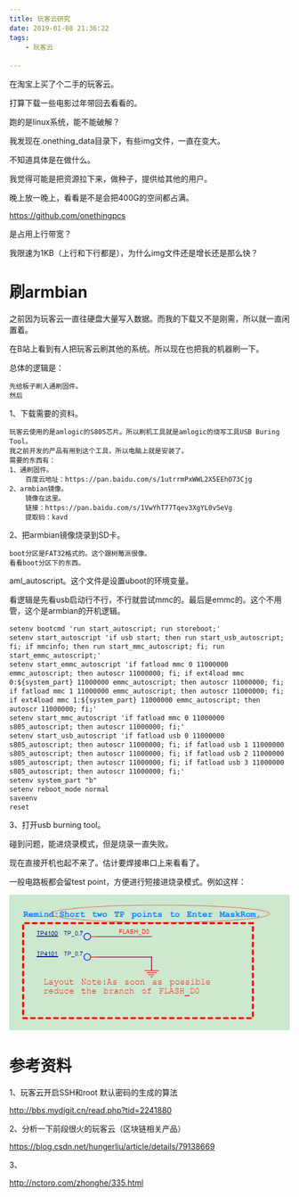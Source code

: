 ```yaml
---
title: 玩客云研究
date: 2019-01-08 21:36:22
tags:		
	- 玩客云

---
```




在淘宝上买了个二手的玩客云。

打算下载一些电影过年带回去看看的。

跑的是linux系统，能不能破解？



我发现在.onething_data目录下，有些img文件，一直在变大。

不知道具体是在做什么。

我觉得可能是把资源拉下来，做种子，提供给其他的用户。

晚上放一晚上，看看是不是会把400G的空间都占满。



https://github.com/onethingpcs



是占用上行带宽？

我限速为1KB（上行和下行都是），为什么img文件还是增长还是那么快？



# 刷armbian

之前因为玩客云一直往硬盘大量写入数据。而我的下载又不是刚需，所以就一直闲置着。

在B站上看到有人把玩客云刷其他的系统。所以现在也把我的机器刷一下。

总体的逻辑是：

```
先给板子刷入通刷固件。
然后
```



1、下载需要的资料。

```
玩客云使用的是amlogic的S805芯片。所以刷机工具就是amlogic的烧写工具USB Buring Tool。
我之前开发的产品有用到这个工具，所以电脑上就是安装了。
需要的东西有：
1、通刷固件。
	百度云地址：https://pan.baidu.com/s/1utrrmPxWWL2X5EEhO73Cjg
2、armbian镜像。
	镜像在这里。
	链接：https://pan.baidu.com/s/1VwYhT77Tqev3XgYL0vSeVg
	提取码：kavd

```

2、把armbian镜像烧录到SD卡。

```
boot分区是FAT32格式的。这个跟树莓派很像。
看看boot分区下的东西。
```

aml_autoscript。这个文件是设置uboot的环境变量。

看逻辑是先看usb启动行不行，不行就尝试mmc的。最后是emmc的。这个不用管，这个是armbian的开机逻辑。

```
setenv bootcmd 'run start_autoscript; run storeboot;'
setenv start_autoscript 'if usb start; then run start_usb_autoscript; fi; if mmcinfo; then run start_mmc_autoscript; fi; run start_emmc_autoscript;'
setenv start_emmc_autoscript 'if fatload mmc 0 11000000 emmc_autoscript; then autoscr 11000000; fi; if ext4load mmc 0:${system_part} 11000000 emmc_autoscript; then autoscr 11000000; fi; if fatload mmc 1 11000000 emmc_autoscript; then autoscr 11000000; fi; if ext4load mmc 1:${system_part} 11000000 emmc_autoscript; then autoscr 11000000; fi;'
setenv start_mmc_autoscript 'if fatload mmc 0 11000000 s805_autoscript; then autoscr 11000000; fi;'
setenv start_usb_autoscript 'if fatload usb 0 11000000 s805_autoscript; then autoscr 11000000; fi; if fatload usb 1 11000000 s805_autoscript; then autoscr 11000000; fi; if fatload usb 2 11000000 s805_autoscript; then autoscr 11000000; fi; if fatload usb 3 11000000 s805_autoscript; then autoscr 11000000; fi;'
setenv system_part "b"
setenv reboot_mode normal
saveenv
reset
```

3、打开usb burning tool。



碰到问题，能进烧录模式，但是烧录一直失败。

现在直接开机也起不来了。估计要焊接串口上来看看了。



一般电路板都会留test point，方便进行短接进烧录模式。例如这样：

![1586150521621](../images/random_name/1586150521621.png)

# 参考资料

1、玩客云开启SSH和root 默认密码的生成的算法 

http://bbs.mydigit.cn/read.php?tid=2241880

2、分析一下前段很火的玩客云（区块链相关产品）

https://blog.csdn.net/hungerliu/article/details/79138669

3、

http://nctoro.com/zhonghe/335.html